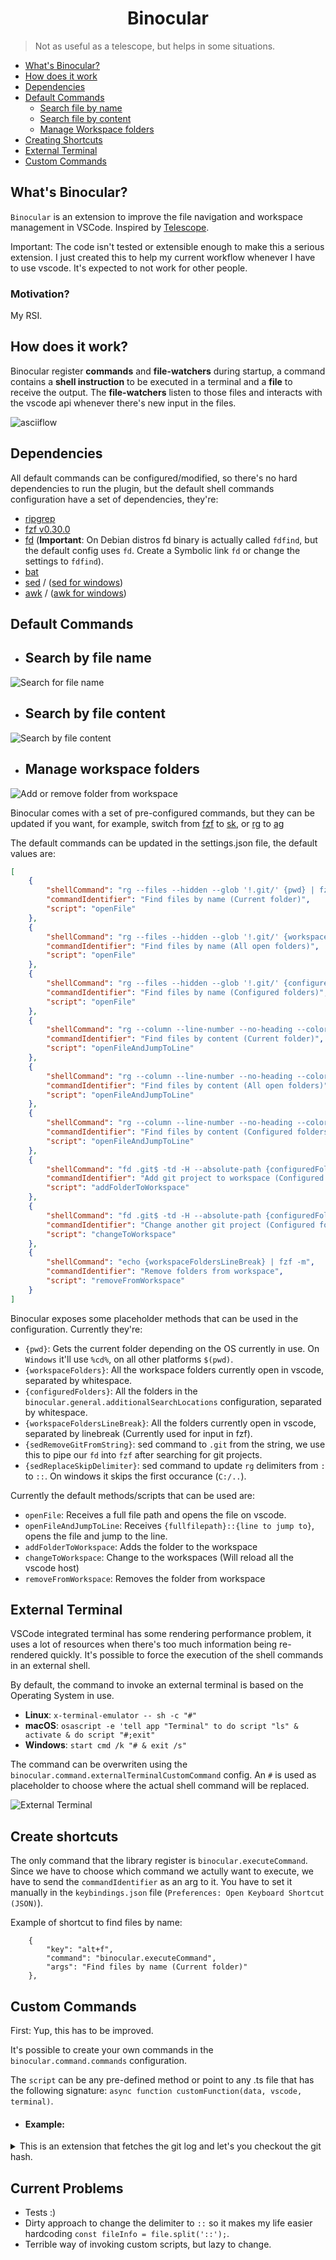 <p>
    <h1 align="center">Binocular</h1>
</p>

> Not as useful as a telescope, but helps in some situations.

- [What's Binocular?](#whats-binocular)
- [How does it work](#how-does-it-work)
- [Dependencies](#dependencies)
- [Default Commands](#default-commands)
    - [Search file by name](#search-by-file-name)
    - [Search file by content](#search-by-file-content)
    - [Manage Workspace folders](#manage-workspace-folders)
- [Creating Shortcuts](#create-shortcuts)
- [External Terminal](#external-terminal)
- [Custom Commands](#custom-commands)

## What's Binocular?
`Binocular` is an extension to improve the file navigation and workspace management in VSCode. Inspired by [Telescope](https://github.com/nvim-telescope/telescope.nvim).

Important: The code isn't tested or extensible enough to make this a serious extension. I just created this to help my current workflow whenever I have to use vscode. It's expected to not work for other people.

### Motivation?
My RSI.

## How does it work?
Binocular register **commands** and **file-watchers** during startup, a command contains a **shell instruction** to be executed in a terminal and a **file** to receive the output. The **file-watchers** listen to those files and interacts with the vscode api whenever there's new input in the files.

![asciiflow](./images/asciiflow.png)

## Dependencies
All default commands can be configured/modified, so there's no hard dependencies to run the plugin, but the default shell commands configuration have a set of dependencies, they're:
- [ripgrep](https://github.com/BurntSushi/ripgrep)
- [fzf v0.30.0](https://github.com/junegunn/fzf)
- [fd](https://github.com/sharkdp/fd) (**Important**: On Debian distros fd binary is actually called `fdfind`, but the default config uses `fd`. Create a Symbolic link `fd` or change the settings to `fdfind`).
- [bat](https://github.com/sharkdp/bat)
- [sed](https://www.gnu.org/software/sed/) / ([sed for windows](http://gnuwin32.sourceforge.net/packages/sed.htm#:~:text=Sed%20(streams%20editor)%20isn',and%20outputs%20the%20modified%20text.))
- [awk](https://www.gnu.org/software/gawk/) / ([awk for windows](http://gnuwin32.sourceforge.net/packages/gawk.htm))


## Default Commands

- ## Search by file name
![Search for file name](./images/OpenFilesByName.gif)

- ## Search by file content
![Search by file content](./images/OpenFilesByContent.gif)

- ## Manage workspace folders
![Add or remove folder from workspace](./images/ManageWorkspace.gif)

Binocular comes with a set of pre-configured commands, but they can be updated if you want, for example, switch from [fzf](https://github.com/junegunn/fzf) to [sk](https://github.com/lotabout/skim), or [rg](https://github.com/BurntSushi/ripgrep) to [ag](https://github.com/ggreer/the_silver_searcher)

The default commands can be updated in the settings.json file, the default values are:
``` json
[
    {
        "shellCommand": "rg --files --hidden --glob '!.git/' {pwd} | fzf -m --ansi --preview 'bat --color=always {}' --bind shift-up:preview-page-up,shift-down:preview-page-down",
        "commandIdentifier": "Find files by name (Current folder)",
        "script": "openFile"
    },
    {
        "shellCommand": "rg --files --hidden --glob '!.git/' {workspaceFolders} | fzf -m --ansi --preview 'bat --color=always {}' --bind shift-up:preview-page-up,shift-down:preview-page-down",
        "commandIdentifier": "Find files by name (All open folders)",
        "script": "openFile"
    },
    {
        "shellCommand": "rg --files --hidden --glob '!.git/' {configuredFolders} | fzf -m --ansi --preview 'bat --color=always {}' --bind shift-up:preview-page-up,shift-down:preview-page-down",
        "commandIdentifier": "Find files by name (Configured folders)",
        "script": "openFile"
    },
    {
        "shellCommand": "rg --column --line-number --no-heading --color=never --smart-case . {pwd} | sed 's/:/::/g' | awk -F '::' '{ print $1\"::\"$2\"::\"($2-30 >= 0 ? $2-30 : 0)\"::\"$2+30\"::\"$3\"::\"$4 }' | fzf -m --delimiter :: --ansi --preview 'bat --color=always {1} --highlight-line {2} --line-range {3}:{4}' --bind shift-up:preview-page-up,shift-down:preview-page-down",
        "commandIdentifier": "Find files by content (Current folder)",
        "script": "openFileAndJumpToLine"
    },
    {
        "shellCommand": "rg --column --line-number --no-heading --color=never --smart-case . {workspaceFolders} | sed 's/:/::/g' | awk -F '::' '{ print $1\"::\"$2\"::\"($2-30 >= 0 ? $2-30 : 0)\"::\"$2+30\"::\"$3\"::\"$4 }' | fzf -m --delimiter :: --ansi --preview 'bat --color=always {1} --highlight-line {2} --line-range {3}:{4}' --bind shift-up:preview-page-up,shift-down:preview-page-down",
        "commandIdentifier": "Find files by content (All open folders)",
        "script": "openFileAndJumpToLine"
    },
    {
        "shellCommand": "rg --column --line-number --no-heading --color=never --smart-case . {configuredFolders} | sed 's/:/::/g' | awk -F '::' '{ print $1\"::\"$2\"::\"($2-30 >= 0 ? $2-30 : 0)\"::\"$2+30\"::\"$3\"::\"$4 }' | fzf -m --delimiter :: --ansi --preview 'bat --color=always {1} --highlight-line {2} --line-range {3}:{4}' --bind shift-up:preview-page-up,shift-down:preview-page-down",
        "commandIdentifier": "Find files by content (Configured folders)",
        "script": "openFileAndJumpToLine"
    },
    {
        "shellCommand": "fd .git$ -td -H --absolute-path {configuredFolders} | {sedRemoveGitFromString} | fzf -m",
        "commandIdentifier": "Add git project to workspace (Configured folders)",
        "script": "addFolderToWorkspace"
    },
    {
        "shellCommand": "fd .git$ -td -H --absolute-path {configuredFolders} | {sedRemoveGitFromString} | fzf",
        "commandIdentifier": "Change another git project (Configured folders)",
        "script": "changeToWorkspace"
    },
    {
        "shellCommand": "echo {workspaceFoldersLineBreak} | fzf -m",
        "commandIdentifier": "Remove folders from workspace",
        "script": "removeFromWorkspace"
    }
]
```

Binocular exposes some placeholder methods that can be used in the configuration. Currently they're:
- `{pwd}`: Gets the current folder depending on the OS currently in use. On `Windows` it'll use `%cd%`, on all other platforms `$(pwd)`.
- `{workspaceFolders}`: All the workspace folders currently open in vscode, separated by whitespace.
- `{configuredFolders}`: All the folders in the `binocular.general.additionalSearchLocations` configuration, separated by whitespace.
- `{workspaceFoldersLineBreak}`: All the folders currently open in vscode, separated by linebreak (Currently used for input in fzf).
- `{sedRemoveGitFromString}`: sed command to `.git` from the string, we use this to pipe our `fd` into `fzf` after searching for git projects.
- `{sedReplaceSkipDelimiter}`: sed command to update `rg` delimiters from `:` to `::`. On windows it skips the first occurance (`C:/..`).

Currently the default methods/scripts that can be used are:
- `openFile`: Receives a full file path and opens the file on vscode.
- `openFileAndJumpToLine`: Receives `{fullfilepath}::{line to jump to}`, opens the file and jump to the line.
- `addFolderToWorkspace`: Adds the folder to the workspace
- `changeToWorkspace`: Change to the workspaces (Will reload all the vscode host)
- `removeFromWorkspace`: Removes the folder from workspace

## External Terminal
VSCode integrated terminal has some rendering performance problem, it uses a lot of resources when there's too much information being re-rendered quickly. It's possible to force the execution of the shell commands in an external shell.

By default, the command to invoke an external terminal is based on the Operating System in use.

- **Linux**: `x-terminal-emulator -- sh -c "#"`
- **macOS**: `osascript -e 'tell app "Terminal" to do script "ls" & activate & do script "#;exit"`
- **Windows**: `start cmd /k "# & exit /s"`

The command can be overwriten using the `binocular.command.externalTerminalCustomCommand` config. An `#` is used as placeholder to choose where the actual shell command will be replaced.


![External Terminal](./images/ExternalTerminal.gif)

## Create shortcuts
The only command that the library register is `binocular.executeCommand`. Since we have to choose which command we actully want to execute, we have to send the `commandIdentifier` as an arg to it. You have to set it manually in the `keybindings.json` file (`Preferences: Open Keyboard Shortcut (JSON)`).

Example of shortcut to find files by name:
```
    {
        "key": "alt+f",
        "command": "binocular.executeCommand",
        "args": "Find files by name (Current folder)"
    },
```

## Custom Commands
First: Yup, this has to be improved.

It's possible to create your own commands in the `binocular.command.commands` configuration.

The `script` can be any pre-defined method or point to any .ts file that has the following signature: `async function customFunction(data, vscode, terminal)`.

- #### Example:
<details>
<summary>This is an extension that fetches the git log and let's you checkout the git hash.</summary>
<br>

`settings.json` file:
```
"binocular.command.customCommands": [
    {
        "shellCommand": "git-fuzzy-log", // Command that will be executed on shell, in this case, it's a bash script in my PATH.
        "commandIdentifier": "Git Fuzzy Log", // Command identifier, it'll be shown in the list in case the `customCommands` command is invoked without any parameter.
        "script": "/home/user/bin/git-fuzzy-log.ts" // Typescript file with a method signature that will be invoked.
    }
]
```

- `keybindings.json` file:
```
{
    "key": "alt+l",
    "command": "binocular.executeCommand",
    "args": "Git Fuzzy Log"
}
```

- `git-fuzzy-log` file:
```shell
GIT_FZF_DEFAULT_OPTS="
	$FZF_DEFAULT_OPTS
	--ansi
	--bind shift-down:preview-down
	--bind shift-up:preview-up
	--bind pgdn:preview-page-down
	--bind pgup:preview-page-up
	--bind q:abort
	$GIT_FZF_DEFAULT_OPTS
"

PREVIEW_COMMAND='f() {
  set -- $(echo -- "$@" | grep -o "[a-f0-9]\{7\}")
  [ $# -eq 0 ] || (
    git show --no-patch --color=always $1
    echo
    git show --stat --format="" --color=always $1 |
    while read line; do
      tput dim
      echo " $line" | sed "s/\x1B\[m/\x1B\[2m/g"
      tput sgr0
    done |
    tac | sed "1 a \ " | tac
  )
}; f {}'

git log --graph --color=always --format="%C(auto)%h %s%d " | \
  fzf ${GIT_FZF_DEFAULT_OPTS} --no-sort --tiebreak=index \
  --preview "${PREVIEW_COMMAND}" --preview-window=right:70 | \
  grep -o "[a-f0-9]\{7\}"
```

- `/home/user/bin/git-fuzzy-log.ts` file:
```typescript
async function customFunction(data, vscode, terminal) {
    data = data.split('\n')[0].trim();
    const gitExtension = vscode.extensions.getExtension('vscode.git')?.exports;
    const api = gitExtension.getAPI(1);

    const repo = api.repositories[0];
    repo.checkout(data);
    terminal.dispose();
}
return await customFunction;
```

Result when using the `alt+l` shortcut:

![Custom Commands](./images/CustomCommand.gif)
</details>

## Current Problems
- Tests :)
- Dirty approach to change the delimiter to `::` so it makes my life easier hardcoding `const fileInfo = file.split('::');`.
- Terrible way of invoking custom scripts, but lazy to change.